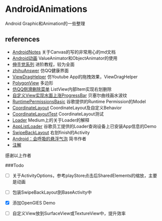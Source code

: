 # AndroidAnimations
Android Graphic和Animation的一些整理


## references 
- [AndroidNotes](https://github.com/GcsSloop/AndroidNote) 	关于Canvas的写的非常用心的md文档
- [Android动画](http://blog.csdn.net/yegongheng/article/details/38435553) 	ValueAnimator和ObjectAnimator的使用
- [伸手党系列](http://www.jianshu.com/p/13e975622b57) 	进阶教程，较为全面
- [zhihuAnswer](https://github.com/mutexliu/ZhihuAnswer) 	仿QQ健康界面
- [ViewDragHelper](https://github.com/flavienlaurent/flavienlaurent.com) 	仿Youtube App的拖拽效果，ViewDragHelper
- [PolygonView](https://github.com/jiangzehui/polygonsview) 	多边形
- [仿QQ侧滑删除菜单](https://github.com/fanrunqi/SwipeLayout) 	ListView内部Item实现右划删除
- [自定义View实现水面上涨ProgressBar](https://github.com/sheng-xiaoya/360FloatWindow) 	贝塞尔曲线画水波纹
- [RuntimePermissionsBasic](https://github.com/googlesamples/android-RuntimePermissionsBasic) 	谷歌提供的Runtime Permission的Model
- [CoordinateLayout](http://saulmm.github.io/mastering-coordinator) CoordinateLayout及自定义Behavior 
- [CoordinateLayoutTest](http://www.wangchenlong.org/2016/03/22/1603/228-coordinator-layout-first/) 	CoordinateLayout测试 
- [Loader](https://medium.com/google-developers/making-loading-data-on-android-lifecycle-aware-897e12760832#.y6t5axsfw) 	Medium上的关于Loader的解释 
- [AppListLoader](https://github.com/alexjlockwood/adp-applistloader) 	谷歌员工提供的Loader查询设备上已安装App信息的Demo 
- [SwipeBackLayout](https://github.com/ikew0ng/SwipeBackLayout) 	右划finish的Activity 
- [Android：会呼吸的悬浮气泡](http://www.jianshu.com/p/5a672bac5ba9) 简书作者
- [注解](http://yeungeek.com/2016/04/27/Android%E5%85%AC%E5%85%B1%E6%8A%80%E6%9C%AF%E7%82%B9%E4%B9%8B%E4%BA%8C-Annotation-Processing-Tool/)

感谢以上作者


###Todo
- [ ] 关于ActivityOptions，参考playStore点击后SharedElements的缩放，主要是动画
- [ ] 包装SwipeBackLayout到BaseActivity中
- [X] 添加OpenGlES Demo
- [ ]  自定义View放到SurfaceView或TextureView中，提升效率

